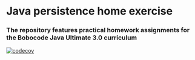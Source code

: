 # Java persistence home exercise
### The repository features practical homework assignments for the Bobocode Java Ultimate 3.0 curriculum
[![codecov](https://codecov.io/gh/knowledge-mountain/java-persistence-home-exercises/graph/badge.svg?token=07B1U7M115)](https://codecov.io/gh/knowledge-mountain/java-persistence-home-exercises)
